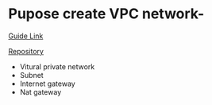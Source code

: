 # Pupose create VPC network- 

[Guide Link](https://devopsvn.tech/terraform-series/terraform/bai-5-tao-aws-virtual-private-cloud-voi-terraform-module#a8a4e57c970b43ec888681d0f5429ae4)

[Repository](https://github.com/hoalongnatsu/terraform-series)
- Vitural private network
- Subnet
- Internet gateway
- Nat gateway